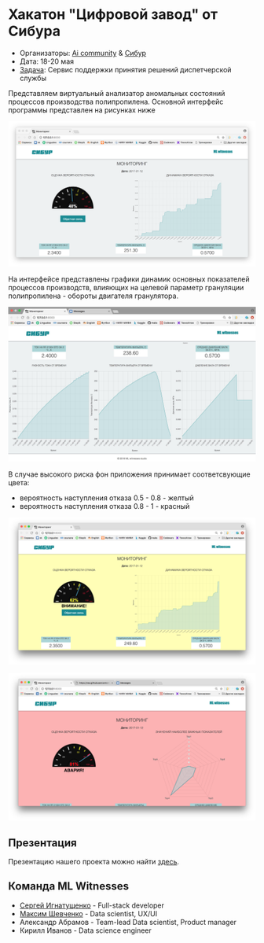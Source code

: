 # Хакатон "Цифровой завод" от Сибура

* Организаторы: [Ai community](http://ai-community.com/) & [Сибур](https://www.sibur.ru/)
* Дата: 18-20 мая
* [Задача](./Hackaton_2018_Krot.pdf): Сервис поддержки принятия решений диспетчерской службы

Представляем виртуальный анализатор аномальных состояний процессов производства полипропилена. Основной интерфейс программы представлен на рисунках ниже

<p align="center">
    <img src="./SiburHackaton/static/images/1.png" alt="1"/>
</p>

На интерфейсе представлены графики динамик основных показателей процессов производств, влияющих на целевой параметр грануляции полипропилена - обороты двигателя гранулятора.

<p align="center">
    <img src="./SiburHackaton/static/images/3.jpg" alt="2"/>
</p>

В случае высокого риска фон приложения принимает соответсвующие цвета:
* вероятность наступления отказа 0.5 - 0.8 - желтый
* вероятность наступления отказа 0.8 - 1 - красный

<p align="center">
    <img src="./SiburHackaton/static/images/2.png" alt="3"/>
</p>
<p align="center">
    <img src="./SiburHackaton/static/images/4.png" alt="4"/>
</p>

## Презентация

Презентацию нашего проекта можно найти <a href="./ml_witnesses.pdf">здесь</a>.

## Команда ML Witnesses

* [Сергей Игнатущенко](https://github.com/alsedi28) - Full-stack developer
* [Максим Шевченко](https://github.com/maks-sh) - Data scientist, UX/UI
* Александр Абрамов - Team-lead Data scientist, Product manager
* Кирилл Иванов - Data science engineer
